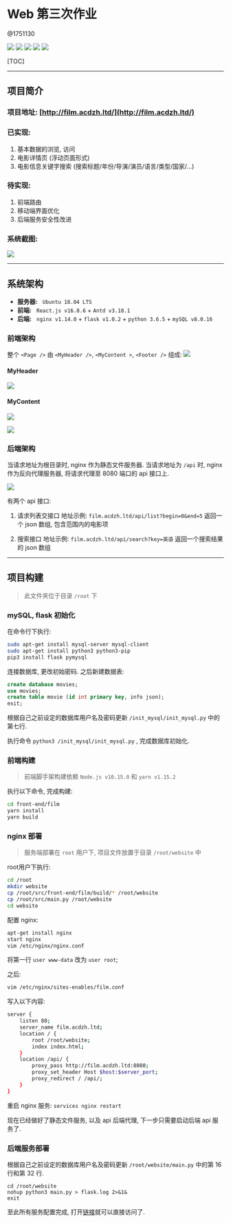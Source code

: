 # Web 第三次作业
@1751130

![](https://badgen.net/badge/react/v16.8.6/blue) ![](https://badgen.net/badge/antd/v3.18.1/blue) ![](https://badgen.net/badge/flask/v1.0.2/grey) ![](https://badgen.net/badge/nginx/v1.14.0/green) ![](https://badgen.net/badge/build/passing/green) 

[TOC]

___

## 项目简介

### 项目地址: [http://film.acdzh.ltd/](http://film.acdzh.ltd/)

### 已实现:

1. 基本数据的浏览, 访问
2. 电影详情页 (浮动页面形式)
3. 电影信息关键字搜索 (搜索标题/年份/导演/演员/语言/类型/国家/...)

### 待实现:

1. 前端路由
1. 移动端界面优化
1. 后端服务安全性改进

### 系统截图:

![](img/1.png)

___

## 系统架构

* **服务器:** &nbsp; `Ubuntu 18.04 LTS`
* **前端:** &nbsp; `React.js v16.8.6` + `Antd v3.18.1`
* **后端:** &nbsp; `nginx v1.14.0` + `flask v1.0.2` + `python 3.6.5` + `mySQL v8.0.16`


### 前端架构

整个 `<Page />` 由 `<MyHeader />`, `<MyContent >`, `<Footer />` 组成:
![](img/2.png)

#### MyHeader

![](img/3.png)

#### MyContent

![](img/4.png)

![](img/5.png)

### 后端架构

当请求地址为根目录时, nginx 作为静态文件服务器. 当请求地址为 `/api` 时, nginx 作为反向代理服务器, 将请求代理至 8080 端口的 api 接口上.

![](img/6.png)

有两个 api 接口:

1. 请求列表交接口
    地址示例: `film.acdzh.ltd/api/list?begin=0&end=5`
    返回一个 json 数组, 包含范围内的电影项

2. 搜索接口
    地址示例: `film.acdzh.ltd/api/search?key=英语`
    返回一个搜索结果的 json 数组 

___

## 项目构建

> 此文件夹位于目录 `/root` 下

### mySQL, flask 初始化

在命令行下执行:

```sh
sudo apt-get install mysql-server mysql-client
sudo apt-get install python3 python3-pip
pip3 install flask pymysql
```

连接数据库, 更改初始密码. 之后新建数据表:

```sql
create database movies;
use movies;
create table movie (id int primary key, info json);
exit;
```

根据自己之前设定的数据库用户名及密码更新 `/init_mysql/init_mysql.py` 中的第七行.

执行命令 `python3 /init_mysql/init_mysql.py` , 完成数据库初始化.

### 前端构建

> 前端脚手架构建依赖 `Node.js v10.15.0` 和 `yarn v1.15.2`

执行以下命令, 完成构建: 

```sh
cd front-end/film
yarn install
yarn build
```

### nginx 部署

> 服务端部署在 `root` 用户下, 项目文件放置于目录 `/root/website` 中

root用户下执行:

```sh
cd /root
mkdir website
cp /root/src/front-end/film/build/* /root/website
cp /root/src/main.py /root/website
cd website
```
配置 nginx:

```sh
apt-get install nginx
start nginx
vim /etc/nginx/nginx.conf
```

将第一行 `user www-data` 改为 `user root`;

之后: 

```sh
vim /etc/nginx/sites-enables/film.conf
```

写入以下内容:

```sh
server {
    listen 80;
    server_name film.acdzh.ltd;
    location / {
        root /root/website;
        index index.html;
    }
    location /api/ {
        proxy_pass http://film.acdzh.ltd:8080;
        proxy_set_header Host $host:$server_port;
        proxy_redirect / /api/;
    }
}
```

重启 nginx 服务: `services nginx restart`

现在已经做好了静态文件服务, 以及 api 后端代理, 下一步只需要启动后端 api 服务了.

### 后端服务部署

根据自己之前设定的数据库用户名及密码更新 `/root/website/main.py` 中的第 16 行和第 32 行.

```
cd /root/website
nohup python3 main.py > flask.log 2>&1&
exit
```

至此所有服务配置完成, 打开[链接](http://film.acdzh.ltd/)就可以直接访问了.

